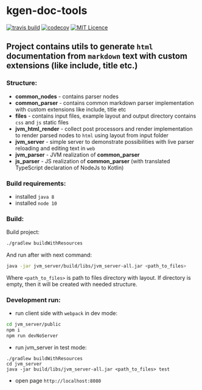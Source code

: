 # kgen-doc-tools

[![travis build](https://travis-ci.org/alfa-laboratory/kgen-doc-tools.svg?branch=master)](https://travis-ci.org/alfa-laboratory/kgen-doc-tools)
[![codecov](https://codecov.io/gh/alfa-laboratory/kgen-doc-tools/branch/master/graph/badge.svg)](https://codecov.io/gh/alfa-laboratory/kgen-doc-tools)
[![MIT Licence](https://img.shields.io/badge/licence-MIT-blue.svg)](https://github.com/alfa-laboratory/kgen-doc-tools/blob/master/LICENSE)

## Project contains utils to generate `html` documentation from `markdown` text with custom extensions (like include, title etc.)

### Structure:

* __common_nodes__ - contains parser nodes 
* __common_parser__ - contains common markdown parser implementation with custom extensions like include, title etc
* __files__ - contains input files, example layout and output directory contains `css` and `js` static files
* __jvm_html_render__ - collect post processors and render implementation to render parsed nodes to `html` using layout from input folder
* __jvm_server__ - simple server to demonstrate possibilities with live parser reloading and editing text in `web`
* __jvm_parser__ - JVM realization of __common_parser__
* __js_parser__ - JS realization of __common_parser__ (with translated TypeScript declaration of NodeJs to Kotlin)

### Build requirements:
- installed `java 8`
- installed `node 10`

### Build:

Build project:
```sh
./gradlew buildWithResources
```
And run after with next command:
```sh
java -jar jvm_server/build/libs/jvm_server-all.jar <path_to_files>
```
Where `<path_to_files>` is path to files directory with layout. If directory is empty, then it will be created with needed structure.

### Development run:
- run client side with `webpack` in dev mode: 
```sh
cd jvm_server/public 
npm i 
npm run devNoServer
```
- run jvm_server in test mode:
```
./gradlew buildWithResources
cd jvm_server
java -jar build/libs/jvm_server-all.jar <path_to_files> test
```
- open page `http://localhost:8080`
